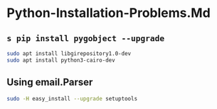 # Python-Installation-Problems.Md                                               

##  `s pip install pygobject --upgrade`                                          
``` bash                                                                          
sudo apt install libgirepository1.0-dev
sudo apt install python3-cairo-dev
```                                                                              

## Using email.Parser
``` bash
sudo -H easy_install --upgrade setuptools
```

